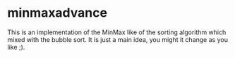 # minmaxadvance
This is an implementation of the MinMax like of the sorting algorithm which mixed with the bubble sort. 
It is just a main idea, you might it change as you like ;).
